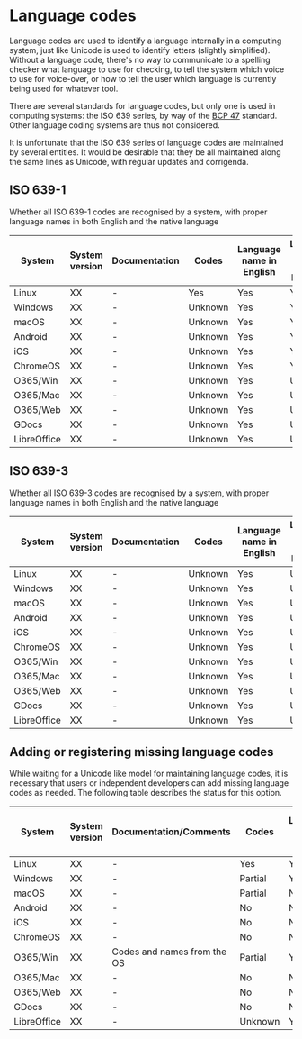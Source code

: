 # Language codes

Language codes are used to identify a language internally in a computing system, just like Unicode is used to identify letters (slightly simplified). Without a language code, there's no way to communicate to a spelling checker what language to use for checking, to tell the system which voice to use for voice-over, or how to tell the user which language is currently being used for whatever tool.

There are several standards for language codes, but only one is used in computing systems: the ISO 639 series, by way of the [BCP 47](https://www.rfc-editor.org/info/rfc5646) standard. Other language coding systems are thus not considered.

It is unfortunate that the ISO 639 series of language codes are maintained by several entities. It would be desirable that they be all maintained along the same lines as Unicode, with regular updates and corrigenda.

<h2>ISO 639-1</h2>
<p>Whether all ISO 639-1 codes are recognised by a system, with proper language names in both English and the native language</p>
<table><thead><tr>
<th>System</th>
<th>System version</th>
<th>Documentation</th>
<th>Codes</th>
<th>Language name in English</th>
<th>Language name native language</th>
</tr></thead><tbody>
<tr>
<td>Linux</td>
<td>XX</td>
<td>-</td>
<td class="good">Yes</td>
<td class="good">Yes</td>
<td class="good">Yes</td>
</tr>
<tr>
<td>Windows</td>
<td>XX</td>
<td>-</td>
<td class="unknown">Unknown</td>
<td class="good">Yes</td>
<td class="good">Yes</td>
</tr>
<tr>
<td>macOS</td>
<td>XX</td>
<td>-</td>
<td class="unknown">Unknown</td>
<td class="good">Yes</td>
<td class="good">Yes</td>
</tr>
<tr>
<td>Android</td>
<td>XX</td>
<td>-</td>
<td class="unknown">Unknown</td>
<td class="good">Yes</td>
<td class="good">Yes</td>
</tr>
<tr>
<td>iOS</td>
<td>XX</td>
<td>-</td>
<td class="unknown">Unknown</td>
<td class="good">Yes</td>
<td class="good">Yes</td>
</tr>
<tr>
<td>ChromeOS</td>
<td>XX</td>
<td>-</td>
<td class="unknown">Unknown</td>
<td class="good">Yes</td>
<td class="good">Yes</td>
</tr>
<tr>
<td>O365/Win</td>
<td>XX</td>
<td>-</td>
<td class="unknown">Unknown</td>
<td class="good">Yes</td>
<td class="unknown">Unknown</td>
</tr>
<tr>
<td>O365/Mac</td>
<td>XX</td>
<td>-</td>
<td class="unknown">Unknown</td>
<td class="good">Yes</td>
<td class="unknown">Unknown</td>
</tr>
<tr>
<td>O365/Web</td>
<td>XX</td>
<td>-</td>
<td class="unknown">Unknown</td>
<td class="good">Yes</td>
<td class="unknown">Unknown</td>
</tr>
<tr>
<td>GDocs</td>
<td>XX</td>
<td>-</td>
<td class="unknown">Unknown</td>
<td class="good">Yes</td>
<td class="unknown">Unknown</td>
</tr>
<tr>
<td>LibreOffice</td>
<td>XX</td>
<td>-</td>
<td class="unknown">Unknown</td>
<td class="good">Yes</td>
<td class="unknown">Unknown</td>
</tr>
</tbody></table>

<h2>ISO 639-3</h2>
<p>Whether all ISO 639-3 codes are recognised by a system, with proper language names in both English and the native language</p>
<table><thead><tr>
<th>System</th>
<th>System version</th>
<th>Documentation</th>
<th>Codes</th>
<th>Language name in English</th>
<th>Language name native language</th>
</tr></thead><tbody>
<tr>
<td>Linux</td>
<td>XX</td>
<td>-</td>
<td class="unknown">Unknown</td>
<td class="good">Yes</td>
<td class="unknown">Unknown</td>
</tr>
<tr>
<td>Windows</td>
<td>XX</td>
<td>-</td>
<td class="unknown">Unknown</td>
<td class="good">Yes</td>
<td class="unknown">Unknown</td>
</tr>
<tr>
<td>macOS</td>
<td>XX</td>
<td>-</td>
<td class="unknown">Unknown</td>
<td class="good">Yes</td>
<td class="unknown">Unknown</td>
</tr>
<tr>
<td>Android</td>
<td>XX</td>
<td>-</td>
<td class="unknown">Unknown</td>
<td class="good">Yes</td>
<td class="unknown">Unknown</td>
</tr>
<tr>
<td>iOS</td>
<td>XX</td>
<td>-</td>
<td class="unknown">Unknown</td>
<td class="good">Yes</td>
<td class="unknown">Unknown</td>
</tr>
<tr>
<td>ChromeOS</td>
<td>XX</td>
<td>-</td>
<td class="unknown">Unknown</td>
<td class="good">Yes</td>
<td class="unknown">Unknown</td>
</tr>
<tr>
<td>O365/Win</td>
<td>XX</td>
<td>-</td>
<td class="unknown">Unknown</td>
<td class="good">Yes</td>
<td class="unknown">Unknown</td>
</tr>
<tr>
<td>O365/Mac</td>
<td>XX</td>
<td>-</td>
<td class="unknown">Unknown</td>
<td class="good">Yes</td>
<td class="unknown">Unknown</td>
</tr>
<tr>
<td>O365/Web</td>
<td>XX</td>
<td>-</td>
<td class="unknown">Unknown</td>
<td class="good">Yes</td>
<td class="unknown">Unknown</td>
</tr>
<tr>
<td>GDocs</td>
<td>XX</td>
<td>-</td>
<td class="unknown">Unknown</td>
<td class="good">Yes</td>
<td class="unknown">Unknown</td>
</tr>
<tr>
<td>LibreOffice</td>
<td>XX</td>
<td>-</td>
<td class="unknown">Unknown</td>
<td class="good">Yes</td>
<td class="unknown">Unknown</td>
</tr>
</tbody></table>

<h2>Adding or registering missing language codes</h2>
<p>While waiting for a Unicode like model for maintaining language codes, it is necessary that users or independent developers can add missing language codes as needed. The following table describes the status for this option.</p>
<table><thead><tr>
<th>System</th>
<th>System version</th>
<th>Documentation/Comments</th>
<th>Codes</th>
<th>Language name in English</th>
<th>Language name native language</th>
</tr></thead><tbody>
<tr>
<td>Linux</td>
<td>XX</td>
<td>-</td>
<td class="good">Yes</td>
<td class="good">Yes</td>
<td class="good">Yes</td>
</tr>
<tr>
<td>Windows</td>
<td>XX</td>
<td>-</td>
<td class="partial">Partial</td>
<td class="good">Yes</td>
<td class="good">Yes</td>
</tr>
<tr>
<td>macOS</td>
<td>XX</td>
<td>-</td>
<td class="partial">Partial</td>
<td class="blocked">No</td>
<td class="blocked">No</td>
</tr>
<tr>
<td>Android</td>
<td>XX</td>
<td>-</td>
<td class="blocked">No</td>
<td class="blocked">No</td>
<td class="blocked">No</td>
</tr>
<tr>
<td>iOS</td>
<td>XX</td>
<td>-</td>
<td class="blocked">No</td>
<td class="blocked">No</td>
<td class="blocked">No</td>
</tr>
<tr>
<td>ChromeOS</td>
<td>XX</td>
<td>-</td>
<td class="blocked">No</td>
<td class="blocked">No</td>
<td class="blocked">No</td>
</tr>
<tr>
<td>O365/Win</td>
<td>XX</td>
<td>Codes and names from the OS</td>
<td class="partial">Partial</td>
<td class="good">Yes</td>
<td class="good">Yes</td>
</tr>
<tr>
<td>O365/Mac</td>
<td>XX</td>
<td>-</td>
<td class="blocked">No</td>
<td class="blocked">No</td>
<td class="blocked">No</td>
</tr>
<tr>
<td>O365/Web</td>
<td>XX</td>
<td>-</td>
<td class="blocked">No</td>
<td class="blocked">No</td>
<td class="blocked">No</td>
</tr>
<tr>
<td>GDocs</td>
<td>XX</td>
<td>-</td>
<td class="blocked">No</td>
<td class="blocked">No</td>
<td class="blocked">No</td>
</tr>
<tr>
<td>LibreOffice</td>
<td>XX</td>
<td>-</td>
<td class="unknown">Unknown</td>
<td class="good">Yes</td>
<td class="unknown">Unknown</td>
</tr>
</tbody></table>
